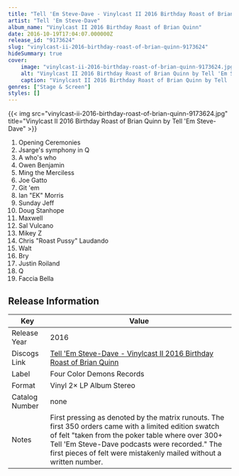 ```yaml
---
title: "Tell 'Em Steve-Dave - Vinylcast II 2016 Birthday Roast of Brian Quinn"
artist: "Tell 'Em Steve-Dave"
album_name: "Vinylcast II 2016 Birthday Roast of Brian Quinn"
date: 2016-10-19T17:04:07.000000Z
release_id: "9173624"
slug: "vinylcast-ii-2016-birthday-roast-of-brian-quinn-9173624"
hideSummary: true
cover:
    image: "vinylcast-ii-2016-birthday-roast-of-brian-quinn-9173624.jpg"
    alt: "Vinylcast II 2016 Birthday Roast of Brian Quinn by Tell 'Em Steve-Dave"
    caption: "Vinylcast II 2016 Birthday Roast of Brian Quinn by Tell 'Em Steve-Dave"
genres: ["Stage & Screen"]
styles: []
---
```


{{< img src="vinylcast-ii-2016-birthday-roast-of-brian-quinn-9173624.jpg" title="Vinylcast II 2016 Birthday Roast of Brian Quinn by Tell 'Em Steve-Dave" >}}

<!-- section break -->

1. Opening Ceremonies
2. Jsarge's symphony in Q
3. A who's who
4. Owen Benjamin
5. Ming the Merciless
6. Joe Gatto
7. Git 'em
8. Ian "EK" Morris
9. Sunday Jeff
10. Doug Stanhope
11. Maxwell
12. Sal Vulcano
13. Mikey Z
14. Chris "Roast Pussy" Laudando
15. Walt
16. Bry
17. Justin Roiland
18. Q
19. Faccia Bella

<!-- section break -->








## Release Information
|  Key           | Value                                                |
| ---------------| ---------------------------------------------------- |
| Release Year   | 2016                                   |
| Discogs Link   | [Tell 'Em Steve-Dave - Vinylcast II 2016 Birthday Roast of Brian Quinn](https://www.discogs.com/release/9173624-Tell-Em-Steve-Dave-Vinylcast-II-2016-Birthday-Roast-of-Brian-Quinn) |
| Label          | Four Color Demons Records |
| Format         | Vinyl 2× LP Album Stereo |
| Catalog Number | none |
| Notes | First pressing as denoted by the matrix runouts. The first 350 orders came with a limited edition swatch of felt "taken from the poker table where over 300+ Tell 'Em Steve-Dave podcasts were recorded." The first pieces of felt were mistakenly mailed without a written number. |